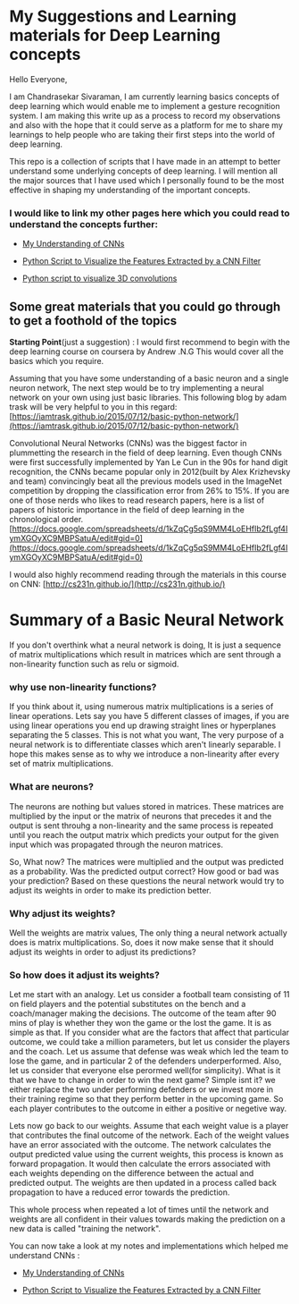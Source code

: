 # My Suggestions and Learning materials for Deep Learning concepts
Hello Everyone,

I am Chandrasekar Sivaraman, I am currently learning basics concepts of deep learning which would enable me to implement a gesture recognition system. I am making this write up as a process to record my observations and also with the hope that it could serve as a platform for me to share my learnings to help people who are taking their first steps into the world of deep learning.

This repo is a collection of scripts that I have made in an attempt to better understand some underlying concepts of deep learning. I will mention all the major sources that I have used which I personally found to be the most effective in shaping my understanding of the important concepts.

### I would like to link my other pages here which you could read to understand the concepts further:

  * [My Understanding of CNNs](https://iamanemic.github.io/cnn_basics/)
  
  * [Python Script to Visualize the Features Extracted by a CNN Filter](https://iamanemic.github.io/cnn_filter_visualization/)
  
  * [Python script to visualize 3D convolutions](https://iamanemic.github.io/3d_cnn_filter_visualization/)

  

## Some great materials that you could go through to get a foothold of the topics

**Starting Point**(just a suggestion) : I would first recommend to begin with the deep learning course on coursera by Andrew .N.G This would cover all the basics which you require.

Assuming that you have some understanding of a basic neuron and a single neuron network, The next step would be to try implementing a neural network on your own using just basic libraries. This following blog by adam trask will be very helpful to you in this regard: [https://iamtrask.github.io/2015/07/12/basic-python-network/](https://iamtrask.github.io/2015/07/12/basic-python-network/)

Convolutional Neural Networks (CNNs) was the biggest factor in plummetting the research in the field of deep learning. Even though CNNs were first successfully implemented by Yan Le Cun in the 90s for hand digit recognition, the CNNs became popular only in 2012(built by Alex Krizhevsky and team) convincingly beat all the previous models used in the ImageNet competition by dropping the classification error from 26% to 15%. If you are one of those nerds who likes to read research papers, here is a list of papers of historic importance in the field of deep learning in the chronological order. [https://docs.google.com/spreadsheets/d/1kZqCg5qS9MM4LoEHfIb2fLgf4IymXGOyXC9MBPSatuA/edit#gid=0](https://docs.google.com/spreadsheets/d/1kZqCg5qS9MM4LoEHfIb2fLgf4IymXGOyXC9MBPSatuA/edit#gid=0)

I would also highly recommend reading through the materials in this course on CNN: [http://cs231n.github.io/](http://cs231n.github.io/)


# Summary of a Basic Neural Network

If you don't overthink what a neural network is doing, It is just a sequence of matrix multiplications which result in 
matrices which are sent through a non-linearity function such as relu or sigmoid.

### why use non-linearity functions?
If you think about it, using numerous matrix multiplications is a series of linear operations. Lets say you have 5 different classes of images, if you are using linear operations you end up drawing straight lines or hyperplanes separating the 5 classes. This is not what you want, The very purpose of a neural network is to differentiate classes which aren't linearly separable. I hope this makes sense as to why we introduce a non-linearity after every set of matrix multiplications.

### What are neurons?
The neurons are nothing but values stored in matrices. These matrices are multiplied by the input or the matrix of neurons
that precedes it and the output is sent throuhg a non-linearity and the same process is repeated until you reach the output
matrix which predicts your output for the given input which was propagated through the neuron matrices. 

So, What now? The matrices were multiplied and the output was predicted as a probability. Was the predicted output correct?
How good or bad was your prediction? Based on these questions the neural network would try to adjust its weights in order to 
make its prediction better. 

### Why adjust its weights?

Well the weights are matrix values, The only thing a neural network actually does is matrix multiplications. So, does it now make sense that it should adjust its weights in order to adjust its predictions?

### So how does it adjust its weights?
Let me start with an analogy. Let us consider a football team consisting of 11 on field players and the potential substitutes on the bench and a coach/manager making the decisions. The outcome of the team after 90 mins of play is whether they won the game or the lost the game. It is as simple as that. If you consider what are the factors that affect that particular outcome, we could take a million parameters, but let us consider the players and the coach. Let us assume that defense was weak which led the team to lose the game, and in particular 2 of the defenders underperformed. Also, let us consider that everyone else perormed well(for simplicity). What is it that we have to change in order to win the next game?
Simple isnt it? we either replace the two under performing defenders or we invest more in their training regime so that they perform better in the upcoming game. So each player contributes to the outcome in either a positive or negetive way. 

Lets now go back to our weights. Assume that each weight value is a player that contributes the final outcome of the network. 
Each of the weight values have an error associated with the outcome. 
The network calculates the output predicted value using the current weights, this process is known as forward propagation. 
It would then calculate the errors associated with each weights depending on the difference between the actual and predicted output. The weights are then updated in a process called back propagation to have a reduced error towards the prediction.

This whole process when repeated a lot of times until the network and weights are all confident in their values towards making the prediction on a new data is called "training the network".

You can now take a look at my notes and implementations which helped me understand CNNs :
  * [My Understanding of CNNs](https://iamanemic.github.io/cnn_basics/)
  
  * [Python Script to Visualize the Features Extracted by a CNN Filter](https://iamanemic.github.io/cnn_filter_visualization/)


